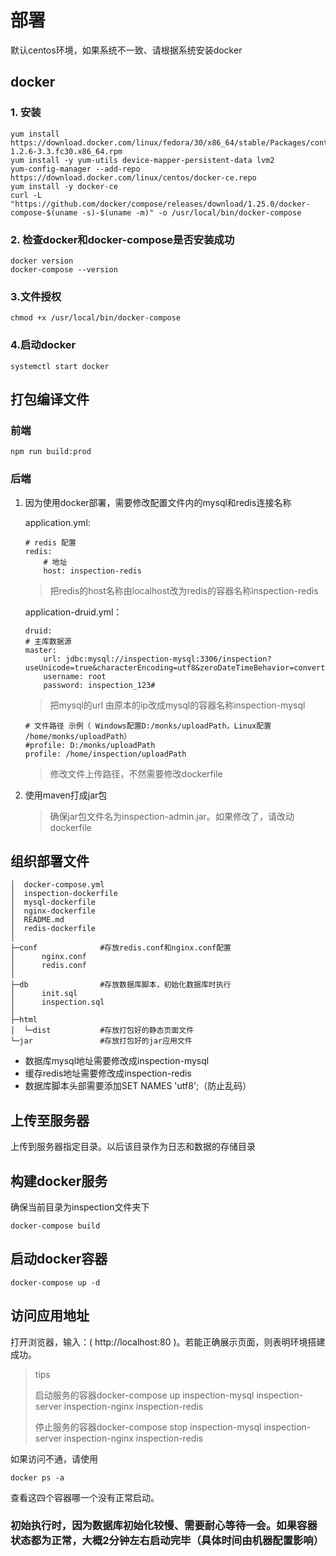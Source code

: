 # 部署

默认centos环境，如果系统不一致、请根据系统安装docker

## docker

### 1. 安装
```
yum install https://download.docker.com/linux/fedora/30/x86_64/stable/Packages/containerd.io-1.2.6-3.3.fc30.x86_64.rpm
yum install -y yum-utils device-mapper-persistent-data lvm2
yum-config-manager --add-repo https://download.docker.com/linux/centos/docker-ce.repo
yum install -y docker-ce
curl -L "https://github.com/docker/compose/releases/download/1.25.0/docker-compose-$(uname -s)-$(uname -m)" -o /usr/local/bin/docker-compose
```

### 2. 检查docker和docker-compose是否安装成功

```
docker version
docker-compose --version
```

### 3.文件授权

```
chmod +x /usr/local/bin/docker-compose
```

### 4.启动docker

```
systemctl start docker
```

## 打包编译文件

### 前端

```
npm run build:prod
```

### 后端

1. 因为使用docker部署，需要修改配置文件内的mysql和redis连接名称
   
    application.yml:

    ```
    # redis 配置
    redis:
        # 地址
        host: inspection-redis
    ```
    
    >把redis的host名称由localhost改为redis的容器名称inspection-redis

    application-druid.yml：

    ```
    druid:
    # 主库数据源
    master:
        url: jdbc:mysql://inspection-mysql:3306/inspection?useUnicode=true&characterEncoding=utf8&zeroDateTimeBehavior=convertToNull&useSSL=true&serverTimezone=GMT%2B8
        username: root
        password: inspection_123#
    ```

    >把mysql的url 由原本的ip改成mysql的容器名称inspection-mysql

    ```
    # 文件路径 示例（ Windows配置D:/monks/uploadPath，Linux配置 /home/monks/uploadPath）
    #profile: D:/monks/uploadPath
    profile: /home/inspection/uploadPath
    ```

    > 修改文件上传路径，不然需要修改dockerfile

2. 使用maven打成jar包

   > 确保jar包文件名为inspection-admin.jar。如果修改了，请改动dockerfile
   
## 组织部署文件

```
│  docker-compose.yml
│  inspection-dockerfile
│  mysql-dockerfile
│  nginx-dockerfile
│  README.md
│  redis-dockerfile
│
├─conf              #存放redis.conf和nginx.conf配置
│      nginx.conf
│      redis.conf
│
├─db                #存放数据库脚本，初始化数据库时执行
│      init.sql
│      inspection.sql
│
├─html
│  └─dist           #存放打包好的静态页面文件
└─jar               #存放打包好的jar应用文件
```

- 数据库mysql地址需要修改成inspection-mysql
- 缓存redis地址需要修改成inspection-redis
- 数据库脚本头部需要添加SET NAMES 'utf8';（防止乱码）

## 上传至服务器

上传到服务器指定目录。以后该目录作为日志和数据的存储目录

## 构建docker服务

确保当前目录为inspection文件夹下

```
docker-compose build
```

## 启动docker容器

```
docker-compose up -d
```

## 访问应用地址

打开浏览器，输入：( http://localhost:80 )。若能正确展示页面，则表明环境搭建成功。

> tips
>
> 启动服务的容器docker-compose up inspection-mysql inspection-server inspection-nginx inspection-redis
>
> 停止服务的容器docker-compose stop inspection-mysql inspection-server inspection-nginx inspection-redis

如果访问不通，请使用
```
docker ps -a
```
查看这四个容器哪一个没有正常启动。



### 初始执行时，因为数据库初始化较慢、需要耐心等待一会。如果容器状态都为正常，大概2分钟左右启动完毕（具体时间由机器配置影响）

